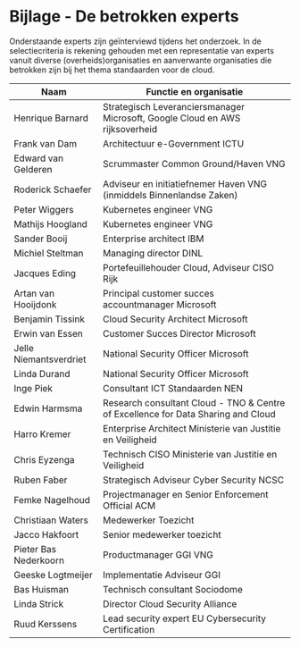 # Bijlage - De betrokken experts

Onderstaande experts zijn geïnterviewd tijdens het onderzoek. In de selectiecriteria is rekening gehouden met een representatie van experts vanuit diverse (overheids)organisaties en aanverwante organisaties die betrokken zijn bij het thema standaarden voor de cloud.

| Naam                   | Functie en organisatie                                                            |
|------------------------|-----------------------------------------------------------------------------------|
| Henrique Barnard       | Strategisch Leveranciersmanager Microsoft, Google Cloud en AWS rijksoverheid      |
| Frank van Dam          | Architectuur e-Government ICTU                                                    |
| Edward van Gelderen    | Scrummaster Common Ground/Haven VNG                                               |
| Roderick Schaefer      | Adviseur en initiatiefnemer Haven VNG (inmiddels Binnenlandse Zaken)              |
| Peter Wiggers          | Kubernetes engineer VNG                                                           |
| Mathijs Hoogland       | Kubernetes engineer VNG                                                           |
| Sander Booij           | Enterprise architect IBM                                                          |
| Michiel Steltman       | Managing director DINL                                                            |
| Jacques Eding          | Portefeuillehouder Cloud, Adviseur CISO Rijk                                      |
| Artan van Hooijdonk    | Principal customer succes accountmanager Microsoft                                |
| Benjamin Tissink       | Cloud Security Architect Microsoft                                                |
| Erwin van Essen        | Customer Succes Director Microsoft                                                |
| Jelle Niemantsverdriet | National Security Officer Microsoft                                               |
| Linda Durand           | National Security Officer Microsoft                                               |
| Inge Piek              | Consultant ICT Standaarden NEN                                                    |
| Edwin Harmsma          | Research consultant Cloud - TNO & Centre of Excellence for Data Sharing and Cloud |
| Harro Kremer           | Enterprise Architect Ministerie van Justitie en Veiligheid                        |
| Chris Eyzenga          | Technisch CISO Ministerie van Justitie en Veiligheid                              |
| Ruben Faber            | Strategisch Adviseur Cyber Security NCSC                                          |
| Femke Nagelhoud        | Projectmanager en Senior Enforcement Official ACM                                 |
| Christiaan Waters      | Medewerker Toezicht                                                               |
| Jacco Hakfoort         | Senior medewerker toezicht                                                        |
| Pieter Bas Nederkoorn  | Productmanager GGI VNG                                                            |
| Geeske Logtmeijer      | Implementatie Adviseur GGI                                                        |
| Bas Huisman            | Technisch consultant Sociodome                                                    |
| Linda Strick           | Director Cloud Security Alliance                                                  |
| Ruud Kerssens          | Lead security expert EU Cybersecurity Certification                               |


